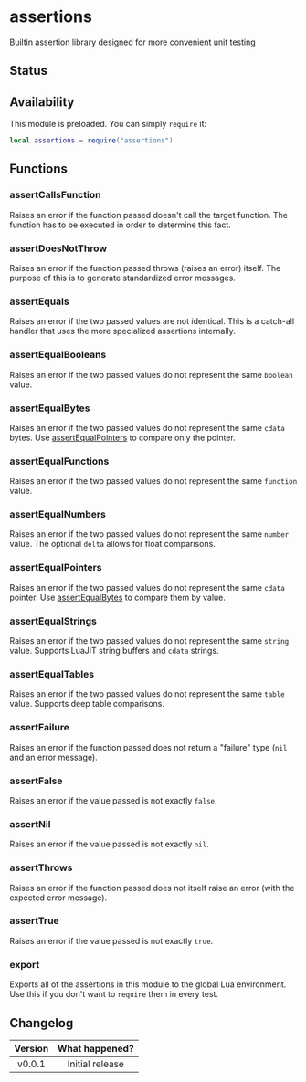 # assertions

Builtin assertion library designed for more convenient unit testing

## Status

<Experimental/>

## Availability

This module is preloaded. You can simply `require` it:

```lua
local assertions = require("assertions")
```

## Functions

### assertCallsFunction

Raises an error if the function passed doesn't call the target function. The function has to be executed in order to determine this fact.

<Function>
<Parameters>
<Parameter name="codeUnderTest" type="function"/>
<Parameter name="targetFunction" type="function"/>
</Parameters>
</Function>

### assertDoesNotThrow

Raises an error if the function passed throws (raises an error) itself. The purpose of this is to generate standardized error messages.

<Function>
<Parameters>
<Parameter name="codeUnderTest" type="function"/>
</Parameters>
</Function>

### assertEquals

Raises an error if the two passed values are not identical. This is a catch-all handler that uses the more specialized assertions internally.

<Function>
<Parameters>
<Parameter name="firstValue"/>
<Parameter name="secondValue"/>
</Parameters>
</Function>

### assertEqualBooleans

Raises an error if the two passed values do not represent the same `boolean` value.

<Function>
<Parameters>
<Parameter name="firstValue"/>
<Parameter name="secondValue"/>
</Parameters>
</Function>

### assertEqualBytes

Raises an error if the two passed values do not represent the same `cdata` bytes. Use [assertEqualPointers](#assertequalpointers) to compare only the pointer.

<Function>
<Parameters>
<Parameter name="firstValue"/>
<Parameter name="secondValue"/>
</Parameters>
</Function>

### assertEqualFunctions

Raises an error if the two passed values do not represent the same `function` value.

<Function>
<Parameters>
<Parameter name="firstValue"/>
<Parameter name="secondValue"/>
</Parameters>
</Function>

### assertEqualNumbers

Raises an error if the two passed values do not represent the same `number` value. The optional `delta` allows for float comparisons.

<Function>
<Parameters>
<Parameter name="firstValue"/>
<Parameter name="secondValue"/>
<Parameter name="delta" type="number" optional="true"/>
</Parameters>
</Function>

### assertEqualPointers

Raises an error if the two passed values do not represent the same `cdata` pointer. Use [assertEqualBytes](#assertequalbytes) to compare them by value.

<Function>
<Parameters>
<Parameter name="firstValue"/>
<Parameter name="secondValue"/>
</Parameters>
</Function>

### assertEqualStrings

Raises an error if the two passed values do not represent the same `string` value. Supports LuaJIT string buffers and `cdata` strings.

<Function>
<Parameters>
<Parameter name="firstValue"/>
<Parameter name="secondValue"/>
</Parameters>
</Function>

### assertEqualTables

Raises an error if the two passed values do not represent the same `table` value. Supports deep table comparisons.

<Function>
<Parameters>
<Parameter name="firstValue"/>
<Parameter name="secondValue"/>
</Parameters>
</Function>

### assertFailure

Raises an error if the function passed does not return a "failure" type (`nil` and an error message).

<Function>
<Parameters>
<Parameter name="codeUnderTest" type="function"/>
<Parameter name="expectedErrorMessage" type="string"/>
</Parameters>
</Function>

### assertFalse

Raises an error if the value passed is not exactly `false`.

<Function>
<Parameters>
<Parameter name="conditionToCheck"/>
</Parameters>
</Function>

### assertNil

Raises an error if the value passed is not exactly `nil`.

<Function>
<Parameters>
<Parameter name="conditionToCheck"/>
</Parameters>
</Function>

### assertThrows

Raises an error if the function passed does not itself raise an error (with the expected error message).

<Function>
<Parameters>
<Parameter name="codeUnderTest" type="function"/>
<Parameter name="expectedErrorMessage" type="string"/>
</Parameters>
</Function>

### assertTrue

Raises an error if the value passed is not exactly `true`.

<Function>
<Parameters>
<Parameter name="conditionToCheck"/>
</Parameters>
</Function>

### export

Exports all of the assertions in this module to the global Lua environment. Use this if you don't want to `require` them in every test.

## Changelog

| Version | What happened?  |
| :-----: | :-------------: |
| v0.0.1  | Initial release |

